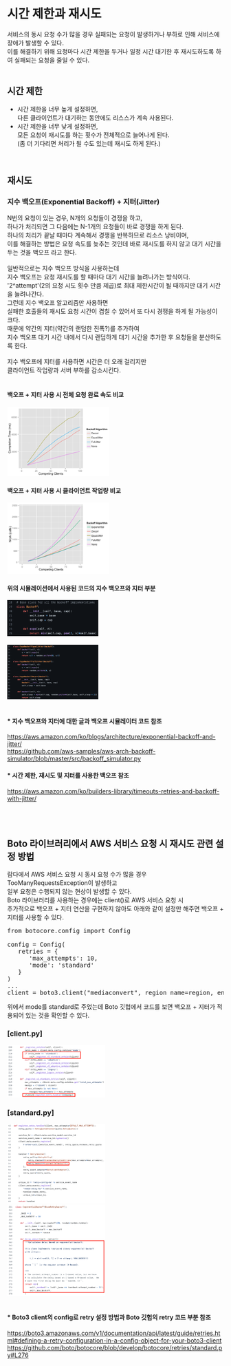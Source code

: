<br/>

# 시간 제한과 재시도 
서비스의 동시 요청 수가 많을 경우 실패되는 요청이 발생하거나 부하로 인해 서비스에 장애가 발생할 수 있다. <br/>
이를 해결하기 위해 요청마다 시간 제한을 두거나 일정 시간 대기한 후 재시도하도록 하여 실패되는 요청을 줄일 수 있다. <br/>
<br/>

## 시간 제한 
- 시간 제한을 너무 높게 설정하면, <br/>
다른 클라이언트가 대기하는 동안에도 리스스가 계속 사용된다. <br/>
- 시간 제한을 너무 낮게 설정하면, <br/>
모든 요청이 재시도를 하는 횟수가 전체적으로 늘어나게 된다. <br/>
(좀 더 기다리면 처리가 될 수도 있는데 재시도 하게 된다.) <br/>
<br/>

## 재시도 
### 지수 백오프(Exponential Backoff) + 지터(Jitter) 
N번의 요청이 있는 경우, N개의 요청들이 경쟁을 하고, <br/>
하나가 처리되면 그 다음에는 N-1개의 요청들이 바로 경쟁을 하게 된다. <br/>
하나의 처리가 끝날 때마다 계속해서 경쟁을 반복하므로 리소스 낭비이며, <br/>
이를 해결하는 방법은 요청 속도를 늦추는 것인데 바로 재시도를 하지 않고 대기 시간을 두는 것을 백오프 라고 한다. <br/>
<br/>
일반적으로는 지수 백오프 방식을 사용하는데 <br/>
지수 백오프는 요청 재시도를 할 때마다 대기 시간을 늘려나가는 방식이다. <br/>
'2^attempt'(2의 요청 시도 횟수 만큼 제곱)로 최대 제한시간이 될 때까지만 대기 시간을 늘려나간다. <br/>
그런데 지수 백오프 알고리즘만 사용하면 <br/>
실패한 호출들의 재시도 요청 시간이 겹칠 수 있어서 또 다시 경쟁을 하게 될 가능성이 크다. <br/>
때문에 약간의 지터(약간의 랜덤한 진폭?)를 추가하여 <br/>
지수 백오프 대기 시간 내에서 다시 랜덤하게 대기 시간을 추가한 후 요청들을 분산하도록 한다. <br/>
<br/>
지수 백오프에 지터를 사용하면 시간은 더 오래 걸리지만 <br/>
클라이언트 작업량과 서버 부하를 감소시킨다. <br/>
<br/>

#### 백오프 + 지터 사용 시 전체 요청 완료 속도 비교 
<img src="./images/equal_jitter.png" width="47%" /> <br/>

#### 백오프 + 지터 사용 시 클라이언트 작업량 비교 
<img src="./images/jitter_works.png" width="47%" /> <br/>

#### 위의 시뮬레이션에서 사용된 코드의 지수 백오프와 지터 부분 
<img src="./images/aws_backoff_simulator_1.png" width="42%" /> <br/><br/>
<img src="./images/aws_backoff_simulator_2.png" width="42%" /> <br/>
<br/>

#### * 지수 백오프와 지터에 대한 글과 백오프 시뮬레이터 코드 참조 
https://aws.amazon.com/ko/blogs/architecture/exponential-backoff-and-jitter/ <br/>
https://github.com/aws-samples/aws-arch-backoff-simulator/blob/master/src/backoff_simulator.py <br/>

#### * 시간 제한, 재시도 및 지터를 사용한 백오프 참조 
https://aws.amazon.com/ko/builders-library/timeouts-retries-and-backoff-with-jitter/ <br/>
<br/><br/><br/>

## Boto 라이브러리에서 AWS 서비스 요청 시 재시도 관련 설정 방법
람다에서 AWS 서비스 요청 시 동시 요청 수가 많을 경우 TooManyRequestsException이 발생하고 <br/>
일부 요청은 수행되지 않는 현상이 발생할 수 있다. <br/>
Boto 라이브러리를 사용하는 경우에는 client()로 AWS 서비스 요청 시 <br/>
추가적으로 백오프 + 지터 연산을 구현하지 않아도 아래와 같이 설정만 해주면 백오프 + 지터를 사용할 수 있다. <br/>
<pre>
from botocore.config import Config

config = Config(
   retries = {
      'max_attempts': 10,
      'mode': 'standard'
   }
)
...
client = boto3.client("mediaconvert", region_name=region, endpoint_url=mediaconvert_endpoint, config=config)
</pre>
위에서 mode를 standard로 주었는데 Boto 깃헙에서 코드를 보면 백오프 + 지터가 적용되어 있는 것을 확인할 수 있다. <br/>

### [client.py] <br/>
<img src="./images/botocore_client_py.png" width="45%" /> <br/>

### [standard.py] <br/>
<img src="./images/botocore_standard_py1.png" width="45%" /> <br/>
<img src="./images/botocore_standard_py2.png" width="45%" /> <br/><br/>

#### * Boto3 client의 config로 retry 설정 방법과 Boto 깃헙의 retry 코드 부분 참조 
https://boto3.amazonaws.com/v1/documentation/api/latest/guide/retries.html#defining-a-retry-configuration-in-a-config-object-for-your-boto3-client <br/> 
https://github.com/boto/botocore/blob/develop/botocore/retries/standard.py#L276 <br/>

<br/><br/><br/><br/>

